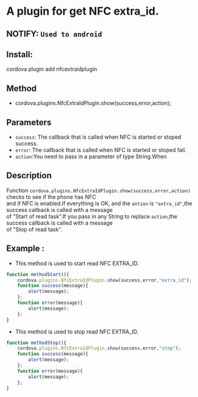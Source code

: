 A plugin for get NFC extra_id.  
==============================
NOTIFY: `Used to android`
--------------------------

Install:
-----------
cordova plugin add nfcextraidplugin

Method  
------  
* cordova.plugins.NfcExtraIdPlugin.show(success,error,action);

Parameters  
-----------
* `success`: The callback that is called when NFC is started or stoped success.  
* `error`: The callback that is called when NFC is started or stoped fail.
* `action`:You need to pass in a parameter of type  String.When  

Description  
------------
Function `cordova.plugins.NfcExtraIdPlugin.show(success,error,action)` checks to see if the phone has NFC  
and if NFC is enabled.If everything is OK, and the `antion` is `"extra_id"`,the success callback is called with a message  
of "Start of read task".If you pass in any String to replace `action`,the success callback is called with a message  
of "Stop of read task".  

Example :  
---------
* This method is used to start read NFC EXTRA_ID.
```javascript
function methodStart(){
    cordova.plugins.NfcExtraIdPlugin.show(success,error,"extra_id");
    function success(message){
        alert(message);
    };
    function error(message){
        alert(message);
    };
}
```

* This method is used to stop read NFC EXTRA_ID.
```javascript
function methodStop(){
    cordova.plugins.NfcExtraIdPlugin.show(success,error,"stop");
    function success(message){
        alert(message);
    };
    function error(message){
        alert(message);
    };
}
```
